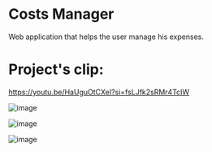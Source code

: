 # Costs Manager

Web application that helps the user manage his expenses.

# Project's clip:
https://youtu.be/HaUguOtCXeI?si=fsLJfk2sRMr4TcIW




![image](https://github.com/user-attachments/assets/090bdf40-863d-49a8-8fd7-e36e0bec967f)

![image](https://github.com/user-attachments/assets/62627c97-859d-49a3-ba7c-181c54784681)

![image](https://github.com/user-attachments/assets/21e7f46c-d6bc-494b-94b2-486fd52f013b)
